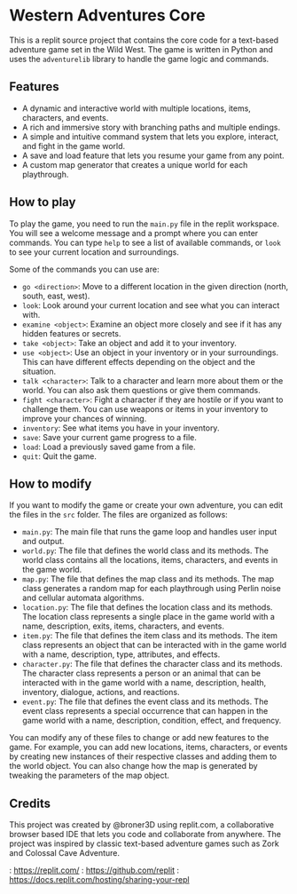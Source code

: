 # Western Adventures Core

This is a replit source project that contains the core code for a text-based adventure game set in the Wild West. The
game is written in Python and uses the `adventurelib` library to handle the game logic and commands.

## Features

- A dynamic and interactive world with multiple locations, items, characters, and events.
- A rich and immersive story with branching paths and multiple endings.
- A simple and intuitive command system that lets you explore, interact, and fight in the game world.
- A save and load feature that lets you resume your game from any point.
- A custom map generator that creates a unique world for each playthrough.

## How to play

To play the game, you need to run the `main.py` file in the replit workspace. You will see a welcome message and a
prompt where you can enter commands. You can type `help` to see a list of available commands, or `look` to see your
current location and surroundings.

Some of the commands you can use are:

- `go <direction>`: Move to a different location in the given direction (north, south, east, west).
- `look`: Look around your current location and see what you can interact with.
- `examine <object>`: Examine an object more closely and see if it has any hidden features or secrets.
- `take <object>`: Take an object and add it to your inventory.
- `use <object>`: Use an object in your inventory or in your surroundings. This can have different effects depending on
  the object and the situation.
- `talk <character>`: Talk to a character and learn more about them or the world. You can also ask them questions or
  give them commands.
- `fight <character>`: Fight a character if they are hostile or if you want to challenge them. You can use weapons or
  items in your inventory to improve your chances of winning.
- `inventory`: See what items you have in your inventory.
- `save`: Save your current game progress to a file.
- `load`: Load a previously saved game from a file.
- `quit`: Quit the game.

## How to modify

If you want to modify the game or create your own adventure, you can edit the files in the `src` folder. The files are
organized as follows:

- `main.py`: The main file that runs the game loop and handles user input and output.
- `world.py`: The file that defines the world class and its methods. The world class contains all the locations, items,
  characters, and events in the game world.
- `map.py`: The file that defines the map class and its methods. The map class generates a random map for each
  playthrough using Perlin noise and cellular automata algorithms.
- `location.py`: The file that defines the location class and its methods. The location class represents a single place
  in the game world with a name, description, exits, items, characters, and events.
- `item.py`: The file that defines the item class and its methods. The item class represents an object that can be
  interacted with in the game world with a name, description, type, attributes, and effects.
- `character.py`: The file that defines the character class and its methods. The character class represents a person or
  an animal that can be interacted with in the game world with a name, description, health, inventory, dialogue,
  actions, and reactions.
- `event.py`: The file that defines the event class and its methods. The event class represents a special occurrence
  that can happen in the game world with a name, description, condition, effect, and frequency.

You can modify any of these files to change or add new features to the game. For example, you can add new locations,
items, characters, or events by creating new instances of their respective classes and adding them to the world object.
You can also change how the map is generated by tweaking the parameters of the map object.

## Credits

This project was created by @broner3D using replit.com, a collaborative browser based IDE that lets you code and
collaborate from anywhere. The project was inspired by classic text-based adventure games such as Zork and Colossal Cave
Adventure.

: https://replit.com/
: https://github.com/replit
: https://docs.replit.com/hosting/sharing-your-repl
